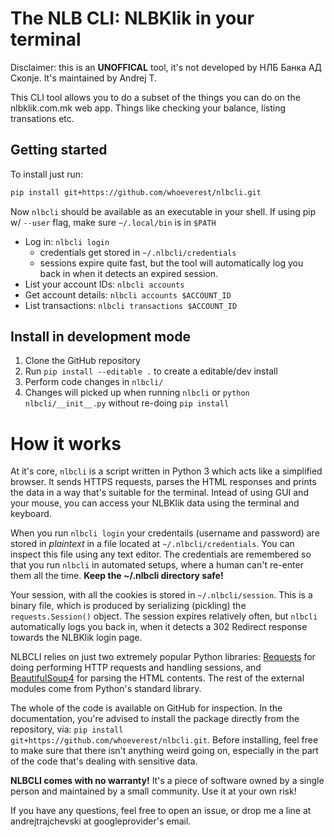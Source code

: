 # The NLB CLI: NLBKlik in your terminal

Disclaimer: this is an **UNOFFICAL** tool, it's not developed by НЛБ Банка АД Скопје. It's maintained by Andrej T.

This CLI tool allows you to do a subset of the things you can do on the nlbklik.com.mk web app.
Things like checking your balance, listing transations etc.

## Getting started

To install just run:

```bash
pip install git+https://github.com/whoeverest/nlbcli.git
```

Now `nlbcli` should be available as an executable in your shell. If using pip w/ `--user` flag, make sure `~/.local/bin` is in `$PATH`

- Log in: `nlbcli login`
  - credentials get stored in `~/.nlbcli/credentials`
  - sessions expire quite fast, but the tool will automatically log you back in when it detects an expired session.
- List your account IDs: `nlbcli accounts`
- Get account details: `nlbcli accounts $ACCOUNT_ID`
- List transactions: `nlbcli transactions $ACCOUNT_ID`

## Install in development mode

1. Clone the GitHub repository
2. Run `pip install --editable .` to create a editable/dev install
3. Perform code changes in `nlbcli/`
4. Changes will picked up when running `nlbcli` or `python nlbcli/__init__.py` without re-doing `pip install`

# How it works

At it's core, `nlbcli` is a script written in Python 3 which acts like a simplified browser.
It sends HTTPS requests, parses the HTML responses and prints the data in a way that's
suitable for the terminal. Intead of using GUI and your mouse, you can access your NLBKlik
data using the terminal and keyboard.

When you run `nlbcli login` your credentails (username and password) are stored in _plaintext_
in a file located at `~/.nlbcli/credentials`. You can inspect this file using any text editor. The
credentials are remembered so that you run `nlbcli` in automated setups, where a human can't re-enter
them all the time. **Keep the ~/.nlbcli directory safe!**

Your session, with all the cookies is stored in `~/.nlbcli/session`. This is a binary file, which
is produced by serializing (pickling) the `requests.Session()` object. The session expires relatively
often, but `nlbcli` automatically logs you back in, when it detects a 302 Redirect response towards
the NLBKlik login page.

NLBCLI relies on just two extremely popular Python libraries: [Requests](https://2.python-requests.org/en/master/) for doing performing HTTP requests and handling sessions, and [BeautifulSoup4](https://www.crummy.com/software/BeautifulSoup/) for parsing the HTML contents. The rest of the external modules
come from Python's standard library.

The whole of the code is available on GitHub for inspection. In the documentation, you're advised to
install the package directly from the repository, via: `pip install git+https://github.com/whoeverest/nlbcli.git`. Before installing, feel free to make sure that there isn't anything weird going on,
especially in the part of the code that's dealing with sensitive data.

**NLBCLI comes with no warranty!** It's a piece of software owned by a single person and maintained by a
small community. Use it at your own risk!

If you have any questions, feel free to open an issue, or drop me a line at andrejtrajchevski at googleprovider's email.
